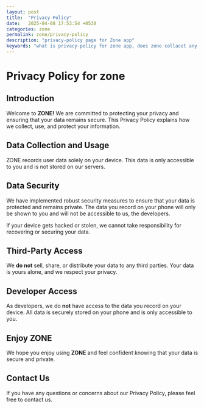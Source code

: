```yaml
---
layout: post
title:  "Privacy-Policy"
date:   2025-04-08 17:53:54 +0530
categories: zone
permalink: zone/privacy-policy
description: "privacy-policy page for Zone app"
keywords: "what is privacy-policy for zone app, does zone collacet any user data, where is my data store, is zone safe, what if i lost my phone"
---
```

<h1> Privacy Policy for zone</h1>

<h2> Introduction</h2>

Welcome to **ZONE!** We are committed to protecting your privacy and ensuring that your data remains secure. This Privacy Policy explains how we collect, use, and protect your information.

<h2> Data Collection and Usage</h2>

ZONE records user data solely on your device. This data is only accessible to you and is not stored on our servers.

<h2>Data Security</h2>

We have implemented robust security measures to ensure that your data is protected and remains private. The data you record on your phone will only be shown to you and will not be accessible to us, the developers.

 If your device gets hacked or stolen, we cannot take responsibility for recovering or securing your data.

<h2> Third-Party Access</h2>

We **do not** sell, share, or distribute your data to any third parties. Your data is yours alone, and we respect your privacy.

<h2> Developer Access</h2>

As developers, we do **not** have access to the data you record on your device. All data is securely stored on your phone and is only accessible to you.

<h2> Enjoy ZONE</h2>

We hope you enjoy using **ZONE** and feel confident knowing that your data is secure and private.

<h2> Contact Us</h2>

If you have any questions or concerns about our Privacy Policy, please feel free to contact us.

